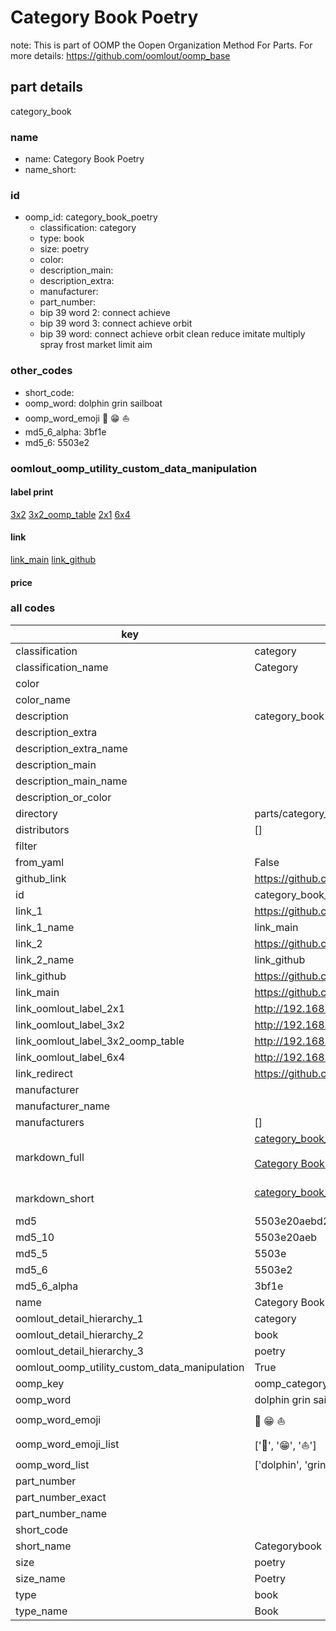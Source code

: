 # Category Book Poetry  

note: This is part of OOMP the Oopen Organization Method For Parts. For more details: https://github.com/oomlout/oomp_base

##  part details
  



category_book



### name
* name: Category Book Poetry
* name_short: 
### id
* oomp_id: category_book_poetry
  * classification: category
  * type: book
  * size: poetry
  * color: 
  * description_main: 
  * description_extra: 
  * manufacturer: 
  * part_number: 
  * bip 39 word 2: connect achieve
  * bip 39 word 3: connect achieve orbit
  * bip 39 word: connect achieve orbit clean reduce imitate multiply spray frost market limit aim

### other_codes
* short_code: 
* oomp_word: dolphin grin sailboat
* oomp_word_emoji :dolphin: :grin: :sailboat:
* md5_6_alpha: 3bf1e
* md5_6: 5503e2






### oomlout_oomp_utility_custom_data_manipulation
#### label print
[3x2](http://192.168.1.245:1112/?label=oomp%203bf1e)
[3x2_oomp_table](http://192.168.1.108:1112/?label=oomp%203bf1e)
[2x1](http://192.168.1.242:1112/?label=oomp%203bf1e)
[6x4](http://192.168.1.55:1112/?label=oomp%203bf1e)    

#### link

[link_main](https://github.com/oomlout/oomlout_oomp_version_1_messy/tree/main/parts/category_book_poetry) [link_github](https://github.com/oomlout/oomlout_oomp_version_1_messy/tree/main/parts/category_book_poetry)                             

#### price







### all codes 
| key | value |  
| --- | --- |  
| classification | category |  
| classification_name | Category |  
| color |  |  
| color_name |  |  
| description | category_book |  
| description_extra |  |  
| description_extra_name |  |  
| description_main |  |  
| description_main_name |  |  
| description_or_color |   |  
| directory | parts/category_book_poetry |  
| distributors | [] |  
| filter |  |  
| from_yaml | False |  
| github_link | https://github.com/oomlout/oomlout_oomp_part_src/tree/main/parts/category_book_poetry |  
| id | category_book_poetry |  
| link_1 | https://github.com/oomlout/oomlout_oomp_version_1_messy/tree/main/parts/category_book_poetry |  
| link_1_name | link_main |  
| link_2 | https://github.com/oomlout/oomlout_oomp_version_1_messy/tree/main/parts/category_book_poetry |  
| link_2_name | link_github |  
| link_github | https://github.com/oomlout/oomlout_oomp_version_1_messy/tree/main/parts/category_book_poetry |  
| link_main | https://github.com/oomlout/oomlout_oomp_version_1_messy/tree/main/parts/category_book_poetry |  
| link_oomlout_label_2x1 | http://192.168.1.242:1112/?label=oomp%203bf1e |  
| link_oomlout_label_3x2 | http://192.168.1.245:1112/?label=oomp%203bf1e |  
| link_oomlout_label_3x2_oomp_table | http://192.168.1.108:1112/?label=oomp%203bf1e |  
| link_oomlout_label_6x4 | http://192.168.1.55:1112/?label=oomp%203bf1e |  
| link_redirect | https://github.com/oomlout/oomlout_oomp_version_1_messy/tree/main/parts/category_book_poetry |  
| manufacturer |  |  
| manufacturer_name |  |  
| manufacturers | [] |  
| markdown_full | [category_book_poetry](none)<br>[](none)<br>[Category Book Poetry](none)<br><br> |  
| markdown_short | [category_book_poetry](none)<br><br> |  
| md5 | 5503e20aebd2f22dc5da02a537c07179 |  
| md5_10 | 5503e20aeb |  
| md5_5 | 5503e |  
| md5_6 | 5503e2 |  
| md5_6_alpha | 3bf1e |  
| name | Category Book Poetry |  
| oomlout_detail_hierarchy_1 | category |  
| oomlout_detail_hierarchy_2 | book |  
| oomlout_detail_hierarchy_3 | poetry |  
| oomlout_oomp_utility_custom_data_manipulation | True |  
| oomp_key | oomp_category_book_poetry |  
| oomp_word | dolphin grin sailboat |  
| oomp_word_emoji | :dolphin: :grin: :sailboat: |  
| oomp_word_emoji_list | [':dolphin:', ':grin:', ':sailboat:'] |  
| oomp_word_list | ['dolphin', 'grin', 'sailboat'] |  
| part_number |  |  
| part_number_exact |  |  
| part_number_name |  |  
| short_code |  |  
| short_name | Categorybook |  
| size | poetry |  
| size_name | Poetry |  
| type | book |  
| type_name | Book |  
